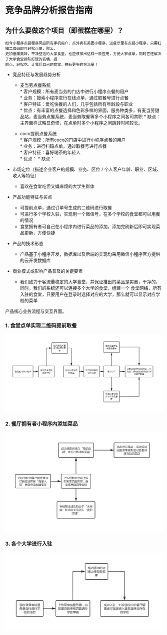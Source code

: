 # 竞争品牌分析报告指南


    

## 为什么要做这个项目（即蛋糕在哪里）？
    如今小程序点餐程序风靡所有手机用户，点外卖有美团小程序，进餐厅里有点餐小程序，只需扫描二维码即可轻松点单，那么，
    更加低廉美味，干净整洁的大学食堂，也应该推出这样一款应用，方便大家点单，同时它还解决了大学食堂排队打饭的窘境，提
    前点，轻松吃。让我们自己的食堂，拥有更多的客流量！
   
* 竞品特征与发展趋势分析
    
     
     * 麦当劳点餐系统  
      * 客户规模：所有麦当劳的门店中进行小程序点餐的用户  
      * 业务：搜索小程序进行在线点单，通过取餐号进行点餐  
      * 客户特征：爱吃快餐的人们，几乎包括所有年龄段与职业  
      * 优点：有丰富的点餐选择和色彩多样的界面，服务种类多，有麦当劳甜品站，麦当劳点餐系统，麦当劳取餐等多个小程序之间各司其职
      * 缺点：主界面样式略显奇怪，在点单时多个小程序之间跳转时间较长。
      
     * coco提前点餐系统  
      * 客户规模：所有coco的门店中进行小程序点餐的用户  
      * 业务：进行扫码点单，通过取餐号进行点餐  
      * 客户特征：喜好喝茶的年轻人  
      * 优点：
      * 缺点：
* 市场定位（描述企业客户的规模、业务、区位 / 个人客户年龄、职业、区域、收入等特征） 
   * 喜欢在食堂吃但又嫌麻烦的大学生群体
* 产品功能特征与买点
   * 可提前点单，通过订单号生成的二维码进行取餐
   * 可进行多个学校入驻，实现用一个微信号，在多个学校的食堂都可以用餐的情况
   * 食堂拥有者可自己在小程序内进行菜品的添加，添加完刷新后即可实现菜品更新，方便快捷
* 产品的技术形态
   * 产品基于小程序开发，数据库以及后端的实现均采用微信小程序官方提供的云开发数据库
* 商业模式或影响产品普及的关键要素
   * 我们致力于客流量稳定的大学食堂，并保证推出的菜品是实惠，干净的，同时，我们的系统还可以连接多个大学的食堂，组建一个
     食堂网络，所有入驻的食堂，只要用户在登录时选择对应的大学，那么就可以显示对应学校的菜单

产品核心业务流程与交互界面。
### 1. 食堂点单实现二维码提前取餐
 ![食堂点单实现二维码提前取餐](https://github.com/preorderingmenugroup/SYSU-preordering_menu/blob/master/document/Investagation/makeorder.png?raw=true)  
 
### 2. 餐厅拥有者小程序内添加菜品
 ![餐厅拥有者小程序内添加菜品](https://github.com/preorderingmenugroup/SYSU-preordering_menu/blob/master/document/Investagation/addfood.png?raw=true)  
 
### 3. 各个大学进行入驻
 ![各个大学进行入驻](https://github.com/preorderingmenugroup/SYSU-preordering_menu/blob/master/document/Investagation/school_get_in.png?raw=true)  


